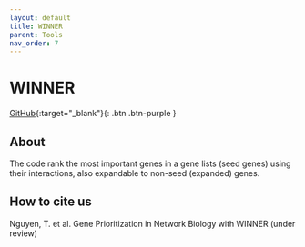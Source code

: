 ```yaml
---
layout: default
title: WINNER
parent: Tools
nav_order: 7
---
```

# WINNER

[GitHub](https://github.com/aimed-uab/WINNER){:target="_blank"}{: .btn .btn-purple } 

## About

The code rank the most important genes in a gene lists (seed genes) using their interactions, also expandable to non-seed (expanded) genes.

## How to cite us

Nguyen, T. et al. Gene Prioritization in Network Biology with WINNER (under review)
